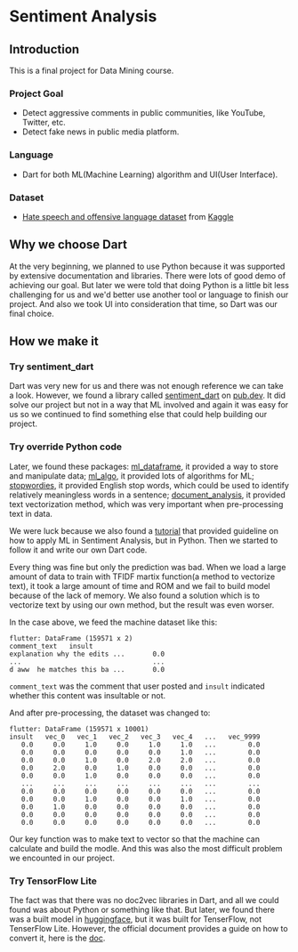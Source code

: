# Sentiment Analysis

## Introduction

This is a final project for Data Mining course.

### Project Goal
- Detect aggressive comments in public communities, like YouTube, Twitter, etc.
- Detect fake news in public media platform.

### Language
- Dart for both ML(Machine Learning) algorithm and UI(User Interface).

### Dataset
- [Hate speech and offensive language dataset](https://www.kaggle.com/datasets/mrmorj/hate-speech-and-offensive-language-dataset) from [Kaggle](https://www.kaggle.com/)

## Why we choose Dart

At the very beginning, we planned to use Python because it was supported by extensive documentation and libraries. There were lots of good demo of achieving our goal.
But later we were told that doing Python is a little bit less challenging for us and we'd better use another tool or language to finish our project.
And also we took UI into consideration that time, so Dart was our final choice.

## How we make it

### Try sentiment_dart
Dart was very new for us and there was not enough reference we can take a look. However, we found a library called [sentiment_dart](https://pub.dev/packages/sentiment_dart) on [pub.dev](https://pub.dev/packages). It did solve our project but not in a way that ML involved and again it was easy for us so we continued to find something else that could help building our project.

### Try override Python code
Later, we found these packages: [ml_dataframe](https://pub.dev/packages/ml_dataframe), it provided a way to store and manipulate data; [ml_algo](https://pub.dev/packages/ml_algo), it provided lots of algorithms for ML; [stopwordies](https://pub.dev/packages/stopwordies), it provided English stop words, which could be used to identify relatively meaningless words in a sentence; [document_analysis](https://pub.dev/packages/document_analysis), it provided text vectorization method, which was very important when pre-processing text in data.

We were luck because we also found a [tutorial](https://www.kaggle.com/code/ashokkumarpalivela/sentiment-analysis-with-machine-learning/notebook) that provided guideline on how to apply ML in Sentiment Analysis, but in Python.
Then we started to follow it and write our own Dart code.

Every thing was fine but only the prediction was bad. When we load a large amount of data to train with TFIDF martix function(a method to vectorize text), it took a large amount of time and ROM and we fail to build model because of the lack of memory. We also found a solution which is to vectorize text by using our own method, but the result was even worser.

In the case above, we feed the machine dataset like this:

```
flutter: DataFrame (159571 x 2)
comment_text   insult
explanation why the edits ...       0.0
...                                 ...
d aww  he matches this ba ...       0.0
```

`comment_text` was the comment that user posted and `insult` indicated whether this content was insultable or not.

And after pre-processing, the dataset was changed to:

```
flutter: DataFrame (159571 x 10001)
insult   vec_0   vec_1   vec_2   vec_3   vec_4   ...   vec_9999
   0.0     0.0     1.0     0.0     1.0     1.0   ...        0.0
   0.0     0.0     0.0     0.0     0.0     1.0   ...        0.0
   0.0     0.0     1.0     0.0     2.0     2.0   ...        0.0
   0.0     2.0     0.0     1.0     0.0     0.0   ...        0.0
   0.0     0.0     1.0     0.0     0.0     0.0   ...        0.0
   ...     ...     ...     ...     ...     ...   ...        ...
   0.0     0.0     0.0     0.0     0.0     0.0   ...        0.0
   0.0     0.0     1.0     0.0     0.0     1.0   ...        0.0
   0.0     1.0     0.0     0.0     0.0     0.0   ...        0.0
   0.0     0.0     0.0     0.0     0.0     0.0   ...        0.0
   0.0     0.0     0.0     0.0     0.0     0.0   ...        0.0
```

Our key function was to make text to vector so that the machine can calculate and build the modle. And this was also the most difficult problem we encounted in our project.

### Try TensorFlow Lite
The fact was that there was no doc2vec libraries in Dart, and all we could found was about Python or something like that.
But later, we found there was a built model in [huggingface](https://huggingface.co/bert-base-uncased), but it was built for TenserFlow, not TenserFlow Lite. However, the official document provides a guide on how to convert it, here is the [doc](https://huggingface.co/docs/optimum/exporters/tflite/usage_guides/export_a_model).
